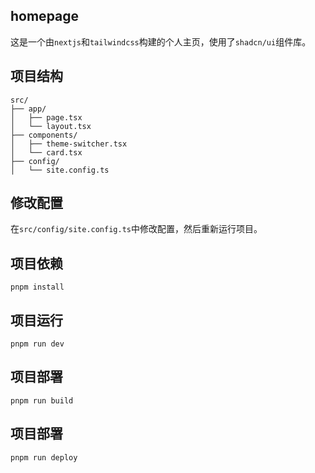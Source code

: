 ## homepage

这是一个由`nextjs`和`tailwindcss`构建的个人主页，使用了`shadcn/ui`组件库。

## 项目结构

```
src/
├── app/
│   ├── page.tsx
│   └── layout.tsx
├── components/
│   ├── theme-switcher.tsx
│   └── card.tsx
├── config/
│   └── site.config.ts
```

## 修改配置

在`src/config/site.config.ts`中修改配置，然后重新运行项目。

## 项目依赖

```
pnpm install
```

## 项目运行

```
pnpm run dev
``` 

## 项目部署

```
pnpm run build
```

## 项目部署

```
pnpm run deploy
```